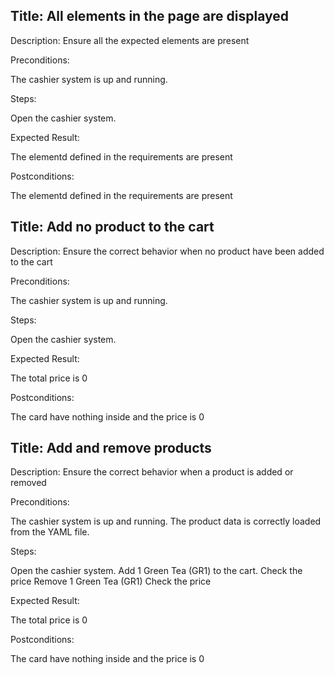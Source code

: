 ## Title: All elements in the page are displayed

Description: Ensure all the expected elements are present

Preconditions:

The cashier system is up and running.

Steps:

Open the cashier system.

Expected Result:

The elementd defined in the requirements are present

Postconditions:

The elementd defined in the requirements are present

## Title: Add no product to the cart

Description: Ensure the correct behavior when no product have been added to the cart

Preconditions:

The cashier system is up and running.

Steps:

Open the cashier system.

Expected Result:

The total price is 0

Postconditions:

The card have nothing inside and the price is 0

## Title: Add and remove products

Description: Ensure the correct behavior when a product is added or removed

Preconditions:

The cashier system is up and running.
The product data is correctly loaded from the YAML file.

Steps:

Open the cashier system.
Add 1 Green Tea (GR1) to the cart.
Check the price
Remove 1 Green Tea (GR1)
Check the price

Expected Result:

The total price is 0

Postconditions:

The card have nothing inside and the price is 0
